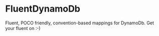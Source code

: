 # FluentDynamoDb
Fluent, POCO friendly, convention-based mappings for DynamoDb. Get your fluent on :-)

